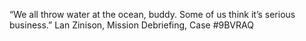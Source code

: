
“We all throw water at the ocean, buddy. Some of us think it’s serious business.”
Lan Zinison, Mission Debriefing, Case #9BVRAQ